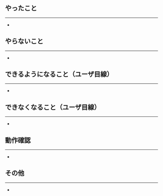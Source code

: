## やったこと
---
<!-- * このプルリクで何をしたのか？ -->
- 

## やらないこと
---
<!-- * このプルリクでやらないことは何か？（あれば。無いなら「無し」でOK）（やらない場合は、いつやるのかを明記する。） -->

- 

## できるようになること（ユーザ目線）
---
<!-- * 何ができるようになるのか？（あれば。無いなら「無し」でOK） -->
- 

## できなくなること（ユーザ目線）
---
<!-- * 何ができなくなるのか？（あれば。無いなら「無し」でOK） -->
- 

## 動作確認
---
<!-- * どのような動作確認を行ったのか？　結果はどうか？ -->
- 

## その他
---
<!-- * レビュワーへの参考情報（実装上の懸念点や注意点などあれば記載） -->
- 
